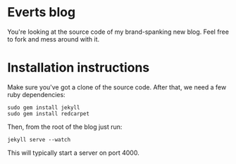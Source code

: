 Everts blog
===========

You're looking at the source code of my brand-spanking new blog.
Feel free to fork and mess around with it.

Installation instructions
=========================

Make sure you've got a clone of the source code.
After that, we need a few ruby dependencies:

```
sudo gem install jekyll
sudo gem install redcarpet
```

Then, from the root of the blog just run:

```
jekyll serve --watch
```

This will typically start a server on port 4000.
